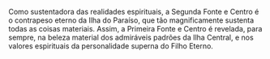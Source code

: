 ﻿Como sustentadora das realidades espirituais, a Segunda Fonte e Centro é o contrapeso eterno da Ilha do Paraíso, que tão magnificamente sustenta todas as coisas materiais. Assim, a Primeira Fonte e Centro é revelada, para sempre, na beleza material dos admiráveis padrões da Ilha Central, e nos valores espirituais da personalidade superna do Filho Eterno.